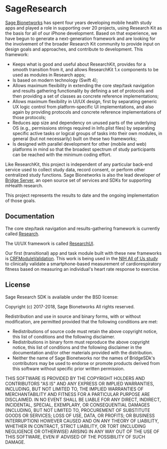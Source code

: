 # SageResearch

[Sage Bionetworks](http://sagebionetworks.org) has spent four years developing mobile health study apps and played a role in supporting over 20 projects, using Research Kit as the basis for all of our iPhone development. Based on that experience, we have begun to generate a next-generation framework and are looking for the involvement of the broader Research Kit community to provide input on design goals and approaches, and contribute to development. This framework:

- Keeps what is good and useful about ResearchKit, provides for a smooth transition from it, and allows ResearchKit 1.x components to be used as modules in Research apps;
- Is based on modern technology (Swift 4);
- Allows maximum flexibility in extending the core step/task navigation and results gathering functionality by defining a set of protocols and then providing a set of classes as concrete reference implementations;
- Allows maximum flexibility in UI/UX design, first by separating generic UX logic control from platform-specific UI implementations, and also again by providing protocols and concrete reference implementations of those protocols;
- Reduces app size and dependency on unused parts of the underlying OS (e.g., permissions strings required in Info.plist files) by separating specific active tasks or logical groups of tasks into their own modules, in general (but not necessarily) built on these two frameworks;
- Is designed with parallel development for other (mobile and web) platforms in mind so that the broadest spectrum of study participants can be reached with the minimum coding effort.

Like ResearchKit, this project is independent of any particular back-end service used to collect study data, record consent, or perform other centralized study functions. Sage Bionetworks is also the lead developer of [Bridge Server](http://developer.sagebridge.org), an open source set of services and SDKs for supporting mHealth research.

This project represents the results to date and the ongoing implementation of those goals.

## Documentation

The core step/task navigation and results-gathering framework is currently called [Research](https://ResearchKit.github.io/SageResearch/Documentation/Research/index.html).

The UI/UX framework is called [ResearchUI](https://ResearchKit.github.io/SageResearch/Documentation/ResearchUI/index.html).

Our first (transitional) app and task module built with these new frameworks is [CRFModuleValidation](https://github.com/Sage-Bionetworks/CRFValidationApp). This work is being used in the [NIH All of Us study](https://allofus.nih.gov/) to clinically validate a smartphone-based measurement of cardiorespiratory fitness based on measuring an individual's heart rate response to exercise.

## License

Sage Research SDK is available under the BSD license:

Copyright (c) 2017-2018, Sage Bionetworks
All rights reserved.

Redistribution and use in source and binary forms, with or without
modification, are permitted provided that the following conditions are met:
* Redistributions of source code must retain the above copyright
notice, this list of conditions and the following disclaimer.
* Redistributions in binary form must reproduce the above copyright
notice, this list of conditions and the following disclaimer in the
documentation and/or other materials provided with the distribution.
* Neither the name of Sage Bionetworks nor the names of BridgeSDk's
contributors may be used to endorse or promote products derived from
this software without specific prior written permission.

THIS SOFTWARE IS PROVIDED BY THE COPYRIGHT HOLDERS AND CONTRIBUTORS "AS IS" AND
ANY EXPRESS OR IMPLIED WARRANTIES, INCLUDING, BUT NOT LIMITED TO, THE IMPLIED
WARRANTIES OF MERCHANTABILITY AND FITNESS FOR A PARTICULAR PURPOSE ARE
DISCLAIMED. IN NO EVENT SHALL <COPYRIGHT HOLDER> BE LIABLE FOR ANY
DIRECT, INDIRECT, INCIDENTAL, SPECIAL, EXEMPLARY, OR CONSEQUENTIAL DAMAGES
(INCLUDING, BUT NOT LIMITED TO, PROCUREMENT OF SUBSTITUTE GOODS OR SERVICES;
LOSS OF USE, DATA, OR PROFITS; OR BUSINESS INTERRUPTION) HOWEVER CAUSED AND
ON ANY THEORY OF LIABILITY, WHETHER IN CONTRACT, STRICT LIABILITY, OR TORT
(INCLUDING NEGLIGENCE OR OTHERWISE) ARISING IN ANY WAY OUT OF THE USE OF THIS
SOFTWARE, EVEN IF ADVISED OF THE POSSIBILITY OF SUCH DAMAGE.
